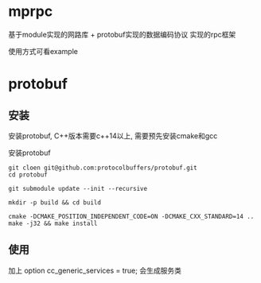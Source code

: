 
# mprpc

基于module实现的网路库 + protobuf实现的数据编码协议 实现的rpc框架

使用方式可看example


# protobuf 

## 安装
安装protobuf, C++版本需要c++14以上, 需要预先安装cmake和gcc

安装protobuf

``` shell
git cloen git@github.com:protocolbuffers/protobuf.git
cd protobuf

git submodule update --init --recursive 

mkdir -p build && cd build

cmake -DCMAKE_POSITION_INDEPENDENT_CODE=ON -DCMAKE_CXX_STANDARD=14 ..
make -j32 && make install

```

## 使用

加上 option cc_generic_services = true; 会生成服务类

